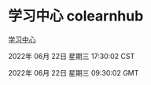 # 学习中心 colearnhub
[学习中心](http://219.139.196.158:56308/colearnhub/)

2022年 06月 22日 星期三 17:30:02 CST

2022年 06月 22日 星期三 09:30:02 GMT
